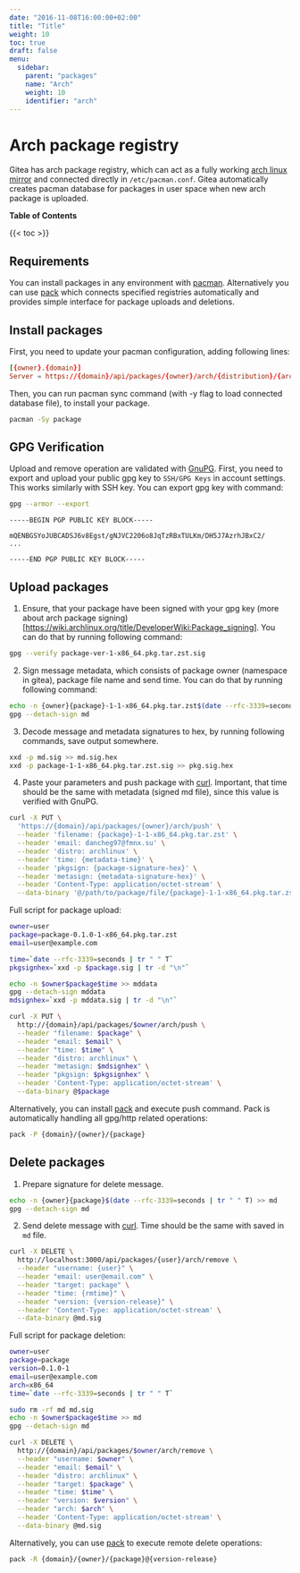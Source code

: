 ```yaml
---
date: "2016-11-08T16:00:00+02:00"
title: "Title"
weight: 10
toc: true
draft: false
menu:
  sidebar:
    parent: "packages"
    name: "Arch"
    weight: 10
    identifier: "arch"
---
```


# Arch package registry

Gitea has arch package registry, which can act as a fully working [arch linux mirror](https://wiki.archlinux.org/title/mirrors) and connected directly in `/etc/pacman.conf`. Gitea automatically creates pacman database for packages in user space when new arch package is uploaded.

**Table of Contents**

{{< toc >}}

## Requirements

You can install packages in any environment with [pacman](https://wiki.archlinux.org/title/Pacman). Alternatively you can use [pack](https://fmnx.su/core/pack) which connects specified registries automatically and provides simple interface for package uploads and deletions.

## Install packages

First, you need to update your pacman configuration, adding following lines:

```conf
[{owner}.{domain}]
Server = https://{domain}/api/packages/{owner}/arch/{distribution}/{architecture}
```

Then, you can run pacman sync command (with -y flag to load connected database file), to install your package.

```sh
pacman -Sy package
```

## GPG Verification

Upload and remove operation are validated with [GnuPG](https://gnupg.org/). First, you need to export and upload your public gpg key to `SSH/GPG Keys` in account settings. This works similarly with SSH key. You can export gpg key with command:

```sh
gpg --armor --export
```

```
-----BEGIN PGP PUBLIC KEY BLOCK-----

mQENBGSYoJUBCADSJ6v8Egst/gNJVC2206o8JqTzRBxTULKm/DH5J7AzrhJBxC2/
...

-----END PGP PUBLIC KEY BLOCK-----
```

## Upload packages

1. Ensure, that your package have been signed with your gpg key (more about arch package signing)[https://wiki.archlinux.org/title/DeveloperWiki:Package_signing]. You can do that by running following command:

```sh
gpg --verify package-ver-1-x86_64.pkg.tar.zst.sig
```

2. Sign message metadata, which consists of package owner (namespace in gitea), package file name and send time. You can do that by running following command:

```sh
echo -n {owner}{package}-1-1-x86_64.pkg.tar.zst$(date --rfc-3339=seconds | tr " " T) >> md
gpg --detach-sign md
```

3. Decode message and metadata signatures to hex, by running following commands, save output somewhere.

```sh
xxd -p md.sig >> md.sig.hex
xxd -p package-1-1-x86_64.pkg.tar.zst.sig >> pkg.sig.hex
```

4. Paste your parameters and push package with [curl](https://curl.se/). Important, that time should be the same with metadata (signed md file), since this value is verified with GnuPG.

```sh
curl -X PUT \
  'https://{domain}/api/packages/{owner}/arch/push' \
  --header 'filename: {package}-1-1-x86_64.pkg.tar.zst' \
  --header 'email: dancheg97@fmnx.su' \
  --header 'distro: archlinux' \
  --header 'time: {metadata-time}' \
  --header 'pkgsign: {package-signature-hex}' \
  --header 'metasign: {metadata-signature-hex}' \
  --header 'Content-Type: application/octet-stream' \
  --data-binary '@/path/to/package/file/{package}-1-1-x86_64.pkg.tar.zst'
```

Full script for package upload:

```sh
owner=user
package=package-0.1.0-1-x86_64.pkg.tar.zst
email=user@example.com

time=`date --rfc-3339=seconds | tr " " T`
pkgsignhex=`xxd -p $package.sig | tr -d "\n"`

echo -n $owner$package$time >> mddata
gpg --detach-sign mddata
mdsignhex=`xxd -p mddata.sig | tr -d "\n"`

curl -X PUT \
  http://{domain}/api/packages/$owner/arch/push \
  --header "filename: $package" \
  --header "email: $email" \
  --header "time: $time" \
  --header "distro: archlinux" \
  --header "metasign: $mdsignhex" \
  --header "pkgsign: $pkgsignhex" \
  --header 'Content-Type: application/octet-stream' \
  --data-binary @$package
```

Alternatively, you can install [pack](https://fmnx.su/core/pack) and execute push command. Pack is automatically handling all gpg/http related operations:

```sh
pack -P {domain}/{owner}/{package}
```

## Delete packages

1. Prepare signature for delete message.

```sh
echo -n {owner}{package}$(date --rfc-3339=seconds | tr " " T) >> md
gpg --detach-sign md
```

2. Send delete message with [curl](https://curl.se/). Time should be the same with saved in `md` file.

```sh
curl -X DELETE \
  http://localhost:3000/api/packages/{user}/arch/remove \
  --header "username: {user}" \
  --header "email: user@email.com" \
  --header "target: package" \
  --header "time: {rmtime}" \
  --header "version: {version-release}" \
  --header 'Content-Type: application/octet-stream' \
  --data-binary @md.sig
```

Full script for package deletion:

```sh
owner=user
package=package
version=0.1.0-1
email=user@example.com
arch=x86_64
time=`date --rfc-3339=seconds | tr " " T`

sudo rm -rf md md.sig
echo -n $owner$package$time >> md
gpg --detach-sign md

curl -X DELETE \
  http://{domain}/api/packages/$owner/arch/remove \
  --header "username: $owner" \
  --header "email: $email" \
  --header "distro: archlinux" \
  --header "target: $package" \
  --header "time: $time" \
  --header "version: $version" \
  --header "arch: $arch" \
  --header 'Content-Type: application/octet-stream' \
  --data-binary @md.sig
```

Alternatively, you can use [pack](https://fmnx.su/core/pack) to execute remote delete operations:

```sh
pack -R {domain}/{owner}/{package}@{version-release}
```
